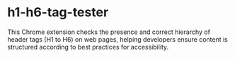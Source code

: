 # h1-h6-tag-tester
This Chrome extension checks the presence and correct hierarchy of header tags (H1 to H6) on web pages, helping developers ensure content is structured according to best practices for accessibility.
